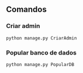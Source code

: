 ## Comandos

### Criar admin

```python manage.py CriarAdmin```

### Popular banco de dados

```python manage.py PopularDB```

